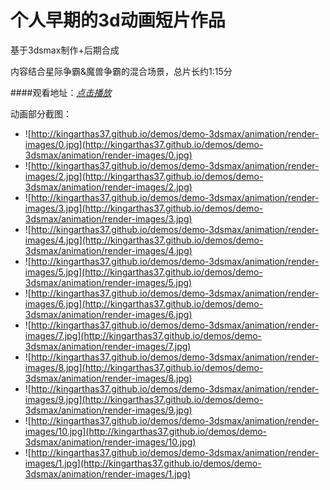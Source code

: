 个人早期的3d动画短片作品
======================================
基于3dsmax制作+后期合成

内容结合星际争霸&魔兽争霸的混合场景，总片长约1:15分

####观看地址：[*点击播放*](http://kingarthas37.github.io/demos/demo-3dsmax/animation/index.html)

动画部分截图：

* ![http://kingarthas37.github.io/demos/demo-3dsmax/animation/render-images/0.jpg](http://kingarthas37.github.io/demos/demo-3dsmax/animation/render-images/0.jpg)
* ![http://kingarthas37.github.io/demos/demo-3dsmax/animation/render-images/2.jpg](http://kingarthas37.github.io/demos/demo-3dsmax/animation/render-images/2.jpg)
* ![http://kingarthas37.github.io/demos/demo-3dsmax/animation/render-images/3.jpg](http://kingarthas37.github.io/demos/demo-3dsmax/animation/render-images/3.jpg)
* ![http://kingarthas37.github.io/demos/demo-3dsmax/animation/render-images/4.jpg](http://kingarthas37.github.io/demos/demo-3dsmax/animation/render-images/4.jpg)
* ![http://kingarthas37.github.io/demos/demo-3dsmax/animation/render-images/5.jpg](http://kingarthas37.github.io/demos/demo-3dsmax/animation/render-images/5.jpg)
* ![http://kingarthas37.github.io/demos/demo-3dsmax/animation/render-images/6.jpg](http://kingarthas37.github.io/demos/demo-3dsmax/animation/render-images/6.jpg)
* ![http://kingarthas37.github.io/demos/demo-3dsmax/animation/render-images/7.jpg](http://kingarthas37.github.io/demos/demo-3dsmax/animation/render-images/7.jpg)
* ![http://kingarthas37.github.io/demos/demo-3dsmax/animation/render-images/8.jpg](http://kingarthas37.github.io/demos/demo-3dsmax/animation/render-images/8.jpg)
* ![http://kingarthas37.github.io/demos/demo-3dsmax/animation/render-images/9.jpg](http://kingarthas37.github.io/demos/demo-3dsmax/animation/render-images/9.jpg)
* ![http://kingarthas37.github.io/demos/demo-3dsmax/animation/render-images/10.jpg](http://kingarthas37.github.io/demos/demo-3dsmax/animation/render-images/10.jpg)
* ![http://kingarthas37.github.io/demos/demo-3dsmax/animation/render-images/1.jpg](http://kingarthas37.github.io/demos/demo-3dsmax/animation/render-images/1.jpg)
 
